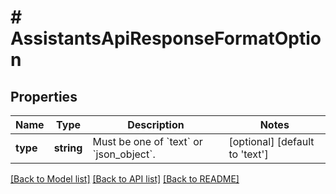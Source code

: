 # # AssistantsApiResponseFormatOption

## Properties

Name | Type | Description | Notes
------------ | ------------- | ------------- | -------------
**type** | **string** | Must be one of &#x60;text&#x60; or &#x60;json_object&#x60;. | [optional] [default to 'text']

[[Back to Model list]](../../README.md#models) [[Back to API list]](../../README.md#endpoints) [[Back to README]](../../README.md)
